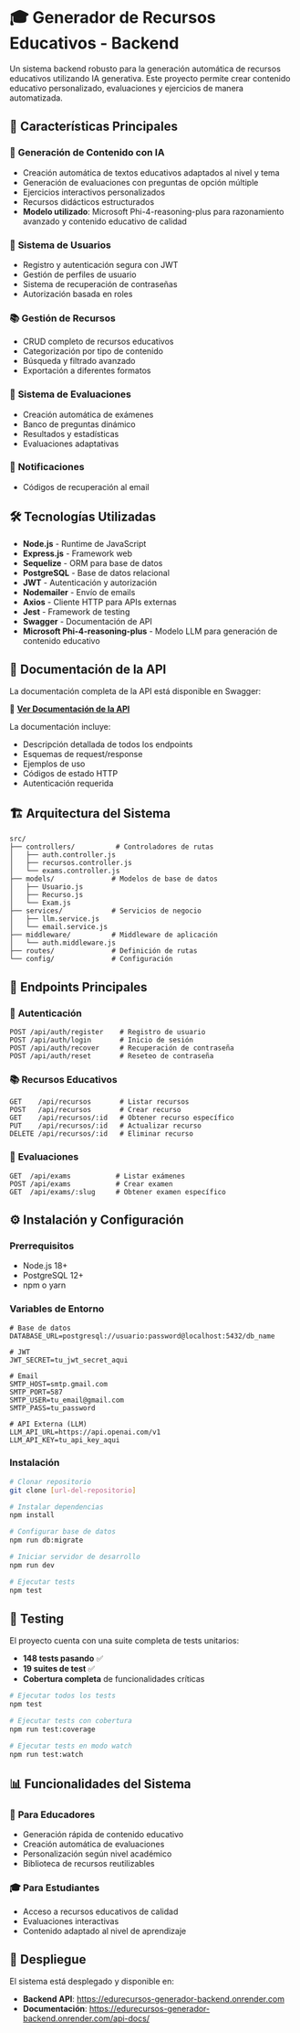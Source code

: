 # 🎓 Generador de Recursos Educativos - Backend

Un sistema backend robusto para la generación automática de recursos educativos utilizando IA generativa. Este proyecto permite crear contenido educativo personalizado, evaluaciones y ejercicios de manera automatizada.

## 🚀 Características Principales

### 🤖 **Generación de Contenido con IA**
- Creación automática de textos educativos adaptados al nivel y tema
- Generación de evaluaciones con preguntas de opción múltiple
- Ejercicios interactivos personalizados
- Recursos didácticos estructurados
- **Modelo utilizado**: Microsoft Phi-4-reasoning-plus para razonamiento avanzado y contenido educativo de calidad

### 👤 **Sistema de Usuarios**
- Registro y autenticación segura con JWT
- Gestión de perfiles de usuario
- Sistema de recuperación de contraseñas
- Autorización basada en roles

### 📚 **Gestión de Recursos**
- CRUD completo de recursos educativos
- Categorización por tipo de contenido
- Búsqueda y filtrado avanzado
- Exportación a diferentes formatos

### 📝 **Sistema de Evaluaciones**
- Creación automática de exámenes
- Banco de preguntas dinámico
- Resultados y estadísticas
- Evaluaciones adaptativas

### 📧 **Notificaciones**

- Códigos de recuperación al email

## 🛠️ Tecnologías Utilizadas

- **Node.js** - Runtime de JavaScript
- **Express.js** - Framework web
- **Sequelize** - ORM para base de datos
- **PostgreSQL** - Base de datos relacional
- **JWT** - Autenticación y autorización
- **Nodemailer** - Envío de emails
- **Axios** - Cliente HTTP para APIs externas
- **Jest** - Framework de testing
- **Swagger** - Documentación de API
- **Microsoft Phi-4-reasoning-plus** - Modelo LLM para generación de contenido educativo

## 📖 Documentación de la API

La documentación completa de la API está disponible en Swagger:

🔗 **[Ver Documentación de la API](https://edurecursos-generador-backend.onrender.com/api-docs/)**

La documentación incluye:
- Descripción detallada de todos los endpoints
- Esquemas de request/response
- Ejemplos de uso
- Códigos de estado HTTP
- Autenticación requerida

## 🏗️ Arquitectura del Sistema

```
src/
├── controllers/          # Controladores de rutas
│   ├── auth.controller.js
│   ├── recursos.controller.js
│   └── exams.controller.js
├── models/              # Modelos de base de datos
│   ├── Usuario.js
│   ├── Recurso.js
│   └── Exam.js
├── services/            # Servicios de negocio
│   ├── llm.service.js
│   └── email.service.js
├── middleware/          # Middleware de aplicación
│   └── auth.middleware.js
├── routes/              # Definición de rutas
└── config/              # Configuración
```

## 🔌 Endpoints Principales

### 🔐 **Autenticación**
```
POST /api/auth/register    # Registro de usuario
POST /api/auth/login       # Inicio de sesión
POST /api/auth/recover     # Recuperación de contraseña
POST /api/auth/reset       # Reseteo de contraseña
```

### 📚 **Recursos Educativos**
```
GET    /api/recursos       # Listar recursos
POST   /api/recursos       # Crear recurso
GET    /api/recursos/:id   # Obtener recurso específico
PUT    /api/recursos/:id   # Actualizar recurso
DELETE /api/recursos/:id   # Eliminar recurso
```

### 📝 **Evaluaciones**
```
GET  /api/exams           # Listar exámenes
POST /api/exams           # Crear examen
GET  /api/exams/:slug     # Obtener examen específico
```

## ⚙️ Instalación y Configuración

### Prerrequisitos
- Node.js 18+ 
- PostgreSQL 12+
- npm o yarn

### Variables de Entorno
```env
# Base de datos
DATABASE_URL=postgresql://usuario:password@localhost:5432/db_name

# JWT
JWT_SECRET=tu_jwt_secret_aqui

# Email
SMTP_HOST=smtp.gmail.com
SMTP_PORT=587
SMTP_USER=tu_email@gmail.com
SMTP_PASS=tu_password

# API Externa (LLM)
LLM_API_URL=https://api.openai.com/v1
LLM_API_KEY=tu_api_key_aqui
```

### Instalación
```bash
# Clonar repositorio
git clone [url-del-repositorio]

# Instalar dependencias
npm install

# Configurar base de datos
npm run db:migrate

# Iniciar servidor de desarrollo
npm run dev

# Ejecutar tests
npm test
```

## 🧪 Testing

El proyecto cuenta con una suite completa de tests unitarios:

- **148 tests pasando** ✅
- **19 suites de test** ✅
- **Cobertura completa** de funcionalidades críticas

```bash
# Ejecutar todos los tests
npm test

# Ejecutar tests con cobertura
npm run test:coverage

# Ejecutar tests en modo watch
npm run test:watch
```

## 📊 Funcionalidades del Sistema

### 🎯 **Para Educadores**
- Generación rápida de contenido educativo
- Creación automática de evaluaciones
- Personalización según nivel académico
- Biblioteca de recursos reutilizables

### 🎓 **Para Estudiantes**
- Acceso a recursos educativos de calidad
- Evaluaciones interactivas
- Contenido adaptado al nivel de aprendizaje

## 🚀 Despliegue

El sistema está desplegado y disponible en:
- **Backend API**: https://edurecursos-generador-backend.onrender.com
- **Documentación**: https://edurecursos-generador-backend.onrender.com/api-docs/

